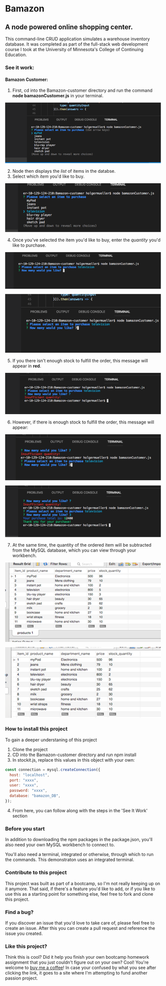 # Bamazon

## A node powered online shopping center.

This command-line CRUD application simulates a warehouse inventory database. It was completed as part of the full-stack web development course I took at the University of Minnesota's College of Continuing Education.

### See it work:

#### Bamazon Customer:

1. First, cd into the Bamazon-customer directory and run the command **node bamazonCustomer.js** in your terminal.

![Image of Step one](./Images/Bam-img-1.png)

2. Node then displays the _list_ of items in the databse.
3. Select which _item_ you'd like to buy.

![Image for steps two and three](./Images/Bam-img-2.png)

4. Once you've selected the item you'd like to buy, enter the _quantity_ you'd like to purchase.

![Image for step 4](./Images/Bam-img-3.png)

![Image for step 5](./Images/Bam-img-4.png)

5. If you there isn't enough stock to fulfill the order, this message will appear in **red**.

![image for step 6](./Images/Bam-img-5.png)

6. However, if there is enough stock to fulfill the order, this message will appear:

![image for step 7](./Images/Bam-img-6.png)

![image for conclusion](./Images/Bam-img-7.png)

7. At the same time, the quantity of the ordered item will be subtracted from the MySQL database, which you can view through your workbench.

![mysqlimg1](./Images/wrk-bnch-b4.png)

![mysqlimg2](./Images/wrk-bnc-after.png)

### How to install this project

To gain a deeper understaning of this project

1. Clone the project
2. CD into the Bamazon-customer directory and run npm install
3. In stockit.js, replace this values in this object with your own:

```js
const connection = mysql.createConnection({
  host: "localhost",
  port: "xxxx",
  user: "xxxx",
  password: "xxxx",
  database: "bamazon_DB",
});
```

4. From here, you can follow along with the steps in the 'See It Work' section

### Before you start

In addition to downloading the npm packages in the package.json, you'll also need your own MySQL workbench to connect to.

You'll also need a terminal, integrated or otherwise, through which to run the commands. This demonstraton uses an integrated terminal.

### Contribute to this project

This project was built as part of a bootcamp, so I'm not really keeping up on it anymore. That said, if there's a feature you'd like to add, or if you like to use this as a starting point for something else, feel free to fork and clone this project.

### Find a bug?

If you discover an issue that you'd love to take care of, please feel free to create an issue. After this you can create a pull request and reference the issue you created.

### Like this project?

Think this is cool? Did it help you finish your own bootcamp homework assignment that you just couldn't figure out on your own? Cool! You're welcome to [buy me a coffee](https://ko-fi.com/holgermuellerart)! In case your confused by what you see after clicking the link, it goes to a site where I'm attempting to fund another passion project.
